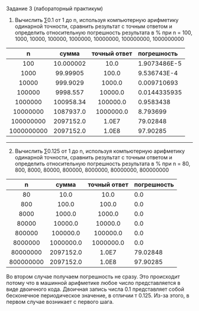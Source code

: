 Задание 3 (лабораторный практикум)

1. Вычислить ∑0.1 от 1 до n, используя компьютерную арифметику одинарной точности, сравнить результат с точным ответом и определить относительную погрешность результата в % при n = 100, 1000, 10000, 100000, 1000000, 10000000, 100000000, 1000000000

|          n|     сумма  | точный ответ |    погрешность |
|:---------:|:----------:|:------------:|:---------------|
|       100 |  10.000002 |         10.0 |    1.9073486E-5|
|      1000 |   99.99905 |        100.0 |     9.536743E-4|
|     10000 |   999.9029 |       1000.0 |     0.009710693|
|    100000 |   9998.557 |      10000.0 |    0.0144335935|
|   1000000 |  100958.34 |     100000.0 |       0.9583438|
|  10000000 |  1087937.0 |    1000000.0 |        8.793699|
| 100000000 |  2097152.0 |        1.0E7 |        79.02848|
|1000000000 |  2097152.0 |        1.0E8 |        97.90285|

---


2. Вычислить ∑0.125 от 1 до n, используя компьютерную арифметику одинарной точности, сравнить результат с точным ответом и определить относительную погрешность результата в % при n = 80, 800, 8000, 80000, 800000, 8000000, 80000000, 800000000
 
|          n|     сумма  | точный ответ |    погрешность |
|:---------:|:----------:|:------------:|:---------------|
|        80 |       10.0 |         10.0 |             0.0|
|       800 |      100.0 |        100.0 |             0.0|
|      8000 |     1000.0 |       1000.0 |             0.0|
|     80000 |    10000.0 |      10000.0 |             0.0|
|    800000 |   100000.0 |     100000.0 |             0.0|
|   8000000 |  1000000.0 |    1000000.0 |             0.0|
|  80000000 |  2097152.0 |        1.0E7 |        79.02848|
| 800000000 |  2097152.0 |        1.0E8 |        97.90285|

Во втором случае получаем погрешность не сразу. Это происходит потому что в машинной арифметике любое число представляется в виде двоичного кода.
Двоичная запись числа 0.1 представляет собой бесконечное периодическое значение, в отличии т 0.125. Из-за этого, в первом случае возникает с первого шага. 


